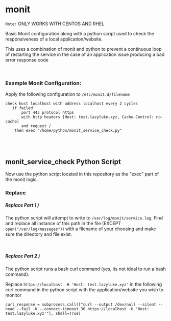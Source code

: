 # monit

`Note:` ONLY WORKS WITH CENTOS AND RHEL



Basic Monit configuration along with a python script used to check the responsiveness of a local application/website. 
<br />

This uses a combination of monit and python to prevent a continuous loop of restarting the service in the case of an application issue producing a bad error response code
<br />

<br />


### Example Monit Configuration:
Apply the following configuration to `/etc/monit.d/filename`
```
check host localhost with address localhost every 2 cycles
   if failed
       port 443 protocol https
       with http headers [Host: test.lazyluke.xyz, Cache-Control: no-cache]
       and request /
    then exec "/home/python/monit_service_check.py"
```
 <br />
 
<br />
 

## monit_service_check Python Script
 Now use the python script located in this repository as the "exec" part of the monit logic.
<br />

### Replace
##### Replace Part 1 )
The python script will attempt to write to `/var/log/monit/service.log`. Find and replace all instance of this path in the file (EXCEPT `open("/var/log/messages")`) with a filename of your choosing and make sure the directory and file exist. 
<br />

<br />


##### Replace Part 2 )
The python script runs a bash curl command (yes, its not ideal to run a bash command). 
<br />


Replace `https://localhost -H 'Host: test.lazyluke.xyz'` in the following curl command in the python script with the application/website you wish to monitor
<br />


 
```
curl_response = subprocess.call(["curl --output /dev/null --silent --head --fail -k --connect-timeout 30 https://localhost -H 'Host: test.lazyluke.xyz'"], shell=True)
```

